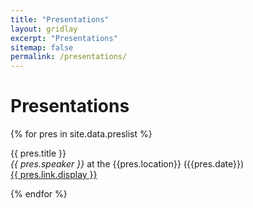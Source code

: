 ```yaml
---
title: "Presentations"
layout: gridlay
excerpt: "Presentations"
sitemap: false
permalink: /presentations/
---
```



# Presentations


{% for pres in site.data.preslist %}

  {{ pres.title }} <br />
  <em>{{ pres.speaker }} </em> at the {{pres.location}} ({{pres.date}}) <br /><a href="{{ pres.link.url }}">{{ pres.link.display }}</a>

{% endfor %}
